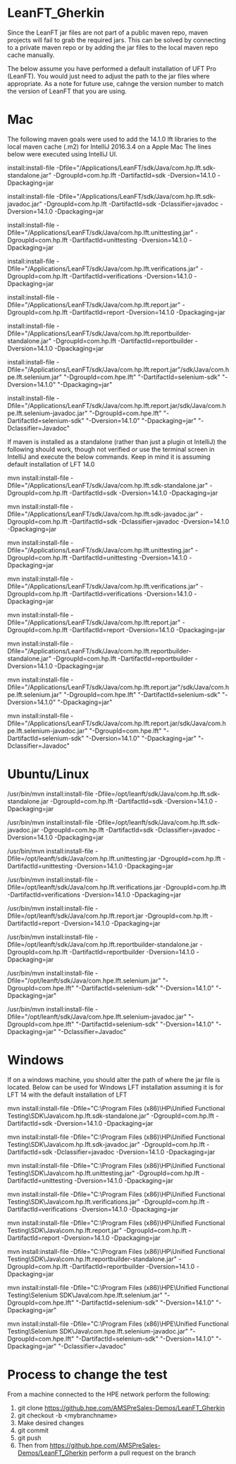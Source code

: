 # LeanFT_Gherkin
Since the LeanFT jar files are not part of a public maven repo, maven projects will fail to grab the required jars.  This can be solved by connecting to a private maven repo or by adding the jar files to the local maven repo cache manually.

The below assume you have performed a default installation of UFT Pro (LeanFT).  You would just need to adjust the path to the jar files where appropriate.  As a note for future use, cahnge the version number to match the version of LeanFT that you are using.

# Mac
The following maven goals were used to add the 14.1.0 lft libraries to the local maven cache (.m2) for IntelliJ 2016.3.4 on a Apple Mac
The lines below were executed using IntelliJ UI.

install:install-file -Dfile="/Applications/LeanFT/sdk/Java/com.hp.lft.sdk-standalone.jar" -DgroupId=com.hp.lft -DartifactId=sdk -Dversion=14.1.0 -Dpackaging=jar

install:install-file -Dfile="/Applications/LeanFT/sdk/Java/com.hp.lft.sdk-javadoc.jar" -DgroupId=com.hp.lft -DartifactId=sdk -Dclassifier=javadoc -Dversion=14.1.0 -Dpackaging=jar

install:install-file -Dfile="/Applications/LeanFT/sdk/Java/com.hp.lft.unittesting.jar" -DgroupId=com.hp.lft -DartifactId=unittesting -Dversion=14.1.0 -Dpackaging=jar

install:install-file -Dfile="/Applications/LeanFT/sdk/Java/com.hp.lft.verifications.jar" -DgroupId=com.hp.lft -DartifactId=verifications -Dversion=14.1.0 -Dpackaging=jar

install:install-file -Dfile="/Applications/LeanFT/sdk/Java/com.hp.lft.report.jar" -DgroupId=com.hp.lft -DartifactId=report -Dversion=14.1.0 -Dpackaging=jar

install:install-file -Dfile="/Applications/LeanFT/sdk/Java/com.hp.lft.reportbuilder-standalone.jar" -DgroupId=com.hp.lft -DartifactId=reportbuilder -Dversion=14.1.0 -Dpackaging=jar

install:install-file -Dfile="/Applications/LeanFT/sdk/Java/com.hp.lft.report.jar"/sdk/Java/com.hpe.lft.selenium.jar" "-DgroupId=com.hpe.lft" "-DartifactId=selenium-sdk" "-Dversion=14.1.0" "-Dpackaging=jar"
 
install:install-file -Dfile="/Applications/LeanFT/sdk/Java/com.hp.lft.report.jar/sdk/Java/com.hpe.lft.selenium-javadoc.jar" "-DgroupId=com.hpe.lft" "-DartifactId=selenium-sdk" "-Dversion=14.1.0" "-Dpackaging=jar" "-Dclassifier=Javadoc"


If maven is installed as a standalone (rather than just a plugin ot IntelliJ) the following should work, though not verified *or* use the terminal screen in IntelliJ and execute the below commands.  Keep in mind it is assuming default installation of LFT 14.0

mvn install:install-file -Dfile="/Applications/LeanFT/sdk/Java/com.hp.lft.sdk-standalone.jar" -DgroupId=com.hp.lft -DartifactId=sdk -Dversion=14.1.0 -Dpackaging=jar

mvn install:install-file -Dfile="/Applications/LeanFT/sdk/Java/com.hp.lft.sdk-javadoc.jar" -DgroupId=com.hp.lft -DartifactId=sdk -Dclassifier=javadoc -Dversion=14.1.0 -Dpackaging=jar

mvn install:install-file -Dfile="/Applications/LeanFT/sdk/Java/com.hp.lft.unittesting.jar" -DgroupId=com.hp.lft -DartifactId=unittesting -Dversion=14.1.0 -Dpackaging=jar

mvn install:install-file -Dfile="/Applications/LeanFT/sdk/Java/com.hp.lft.verifications.jar" -DgroupId=com.hp.lft -DartifactId=verifications -Dversion=14.1.0 -Dpackaging=jar

mvn install:install-file -Dfile="/Applications/LeanFT/sdk/Java/com.hp.lft.report.jar" -DgroupId=com.hp.lft -DartifactId=report -Dversion=14.1.0 -Dpackaging=jar

mvn install:install-file -Dfile="/Applications/LeanFT/sdk/Java/com.hp.lft.reportbuilder-standalone.jar" -DgroupId=com.hp.lft -DartifactId=reportbuilder -Dversion=14.1.0 -Dpackaging=jar

mvn install:install-file -Dfile="/Applications/LeanFT/sdk/Java/com.hp.lft.report.jar"/sdk/Java/com.hpe.lft.selenium.jar" "-DgroupId=com.hpe.lft" "-DartifactId=selenium-sdk" "-Dversion=14.1.0" "-Dpackaging=jar"
 
mvn install:install-file -Dfile="/Applications/LeanFT/sdk/Java/com.hp.lft.report.jar/sdk/Java/com.hpe.lft.selenium-javadoc.jar" "-DgroupId=com.hpe.lft" "-DartifactId=selenium-sdk" "-Dversion=14.1.0" "-Dpackaging=jar" "-Dclassifier=Javadoc"

# Ubuntu/Linux
/usr/bin/mvn install:install-file -Dfile=/opt/leanft/sdk/Java/com.hp.lft.sdk-standalone.jar -DgroupId=com.hp.lft -DartifactId=sdk -Dversion=14.1.0 -Dpackaging=jar

/usr/bin/mvn install:install-file -Dfile=/opt/leanft/sdk/Java/com.hp.lft.sdk-javadoc.jar -DgroupId=com.hp.lft -DartifactId=sdk -Dclassifier=javadoc -Dversion=14.1.0 -Dpackaging=jar

/usr/bin/mvn install:install-file -Dfile=/opt/leanft/sdk/Java/com.hp.lft.unittesting.jar -DgroupId=com.hp.lft -DartifactId=unittesting -Dversion=14.1.0 -Dpackaging=jar

/usr/bin/mvn install:install-file -Dfile=/opt/leanft/sdk/Java/com.hp.lft.verifications.jar -DgroupId=com.hp.lft -DartifactId=verifications -Dversion=14.1.0 -Dpackaging=jar

/usr/bin/mvn install:install-file -Dfile=/opt/leanft/sdk/Java/com.hp.lft.report.jar -DgroupId=com.hp.lft -DartifactId=report -Dversion=14.1.0 -Dpackaging=jar

/usr/bin/mvn install:install-file -Dfile=/opt/leanft/sdk/Java/com.hp.lft.reportbuilder-standalone.jar -DgroupId=com.hp.lft -DartifactId=reportbuilder -Dversion=14.1.0 -Dpackaging=jar

/usr/bin/mvn install:install-file -Dfile="/opt/leanft/sdk/Java/com.hpe.lft.selenium.jar" "-DgroupId=com.hpe.lft" "-DartifactId=selenium-sdk" "-Dversion=14.1.0" "-Dpackaging=jar"
 
/usr/bin/mvn install:install-file -Dfile="/opt/leanft/sdk/Java/com.hpe.lft.selenium-javadoc.jar" "-DgroupId=com.hpe.lft" "-DartifactId=selenium-sdk" "-Dversion=14.1.0" "-Dpackaging=jar" "-Dclassifier=Javadoc"

# Windows
If on a windows machine, you should alter the path of where the jar file is located.
Below can be used for Windows LFT installation assuming it is for LFT 14 with the default installation of LFT

mvn install:install-file -Dfile="C:\Program Files (x86)\HP\Unified Functional Testing\SDK\Java\com.hp.lft.sdk-standalone.jar" -DgroupId=com.hp.lft -DartifactId=sdk -Dversion=14.1.0 -Dpackaging=jar

mvn install:install-file -Dfile="C:\Program Files (x86)\HP\Unified Functional Testing\SDK\Java\com.hp.lft.sdk-javadoc.jar" -DgroupId=com.hp.lft -DartifactId=sdk -Dclassifier=javadoc -Dversion=14.1.0 -Dpackaging=jar

mvn install:install-file -Dfile="C:\Program Files (x86)\HP\Unified Functional Testing\SDK\Java\com.hp.lft.unittesting.jar" -DgroupId=com.hp.lft -DartifactId=unittesting -Dversion=14.1.0 -Dpackaging=jar

mvn install:install-file -Dfile="C:\Program Files (x86)\HP\Unified Functional Testing\SDK\Java\com.hp.lft.verifications.jar" -DgroupId=com.hp.lft -DartifactId=verifications -Dversion=14.1.0 -Dpackaging=jar

mvn install:install-file -Dfile="C:\Program Files (x86)\HP\Unified Functional Testing\SDK\Java\com.hp.lft.report.jar" -DgroupId=com.hp.lft -DartifactId=report -Dversion=14.1.0 -Dpackaging=jar

mvn install:install-file -Dfile="C:\Program Files (x86)\HP\Unified Functional Testing\SDK\Java\com.hp.lft.reportbuilder-standalone.jar" -DgroupId=com.hp.lft -DartifactId=reportbuilder -Dversion=14.1.0 -Dpackaging=jar

mvn install:install-file -Dfile="C:\Program Files (x86)\HPE\Unified Functional Testing\Selenium SDK\Java\com.hpe.lft.selenium.jar" "-DgroupId=com.hpe.lft" "-DartifactId=selenium-sdk" "-Dversion=14.1.0" "-Dpackaging=jar"
 
mvn install:install-file -Dfile="C:\Program Files (x86)\HPE\Unified Functional Testing\Selenium SDK\Java\com.hpe.lft.selenium-javadoc.jar" "-DgroupId=com.hpe.lft" "-DartifactId=selenium-sdk" "-Dversion=14.1.0" "-Dpackaging=jar" "-Dclassifier=Javadoc"

# Process to change the test

From a machine connected to the HPE network perform the following:

1. git clone https://github.hpe.com/AMSPreSales-Demos/LeanFT_Gherkin
1. git checkout -b \<mybranchname\>
1. Make desired changes
1. git commit
1. git push
1. Then from https://github.hpe.com/AMSPreSales-Demos/LeanFT_Gherkin perform a pull request on the branch
